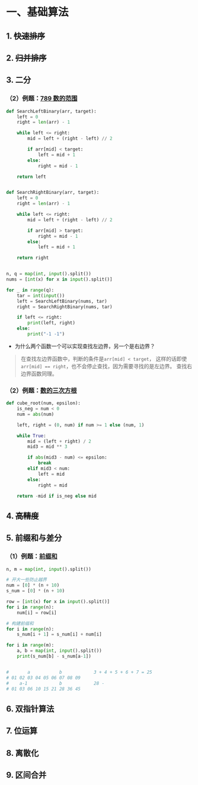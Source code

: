 # 一、基础算法

## 1. ~~快速排序~~



## 2.  ~~归并排序~~



## 3. 二分

### （2）例题：[789 数的范围](https://www.acwing.com/problem/content/791/)

```python
def SearchLeftBinary(arr, target):
    left = 0
    right = len(arr) - 1

    while left <= right:
        mid = left + (right - left) // 2

        if arr[mid] < target:
            left = mid + 1
        else:
            right = mid - 1

    return left


def SearchRightBinary(arr, target):
    left = 0
    right = len(arr) - 1

    while left <= right:
        mid = left + (right - left) // 2

        if arr[mid] > target:
            right = mid - 1
        else:
            left = mid + 1

    return right


n, q = map(int, input().split())
nums = [int(x) for x in input().split()]

for _ in range(q):
    tar = int(input())
    left = SearchLeftBinary(nums, tar)
    right = SearchRightBinary(nums, tar)

    if left <= right:
        print(left, right)
    else:
        print("-1 -1")
```
- 为什么两个函数一个可以实现查找左边界，另一个是右边界？
> 在查找左边界函数中，判断的条件是``arr[mid] < target``，
> 这样的话即使``arr[mid] == right``，也不会停止查找，因为需要寻找的是左边界。
> 查找右边界函数同理。



### （2）例题：[数的三次方根](https://www.acwing.com/problem/content/792/)

```python
def cube_root(num, epsilon):
    is_neg = num < 0
    num = abs(num)

    left, right = (0, num) if num >= 1 else (num, 1)

    while True:
        mid = (left + right) / 2
        mid3 = mid ** 3

        if abs(mid3 - num) <= epsilon:
            break
        elif mid3 < num:
            left = mid
        else:
            right = mid

    return -mid if is_neg else mid
```
## 4. ~~高精度~~



## 5.  前缀和与差分

### （1）例题：[前缀和](https://www.acwing.com/problem/content/797/)

```py
n, m = map(int, input().split())

# 开大一些防止越界
num = [0] * (n + 10)
s_num = [0] * (n + 10)

row = [int(x) for x in input().split()]
for i in range(n):
    num[i] = row[i]

# 构建前缀和
for i in range(n):
    s_num[i + 1] = s_num[i] + num[i]

for i in range(m):
    a, b = map(int, input().split())
    print(s_num[b] - s_num[a-1])


#       a           b            3 + 4 + 5 + 6 + 7 = 25
# 01 02 03 04 05 06 07 08 09
#    a-1            b            28 - 
# 01 03 06 10 15 21 28 36 45
```





## 6.  双指针算法



## 7.  位运算



## 8.  离散化



## 9.  区间合并



